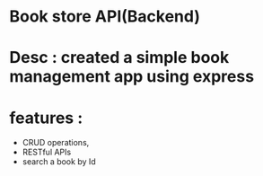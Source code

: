 # Book store API(Backend)

# Desc : created a simple book management app using express

# features :
- CRUD operations,
- RESTful APIs
- search a book by Id